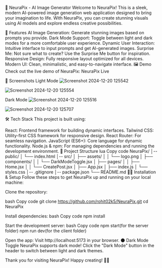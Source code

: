 🌟 NeuraPix - AI Image Generator
Welcome to NeuraPix! This is a sleek, modern AI-powered image generation web application designed to bring your imagination to life. With NeuraPix, you can create stunning visuals using AI models and explore endless creative possibilities.

🚀 Features
AI Image Generation: Generate stunning images based on prompts you provide.
Dark Mode Support: Toggle between light and dark modes for a more comfortable user experience.
Dynamic User Interaction: Intuitive interface to input prompts and get AI-generated images.
Surprise Me: Not sure what to create? Use the Surprise Me button for inspiration.
Responsive Design: Fully responsive layout optimized for all devices.
Modern UI: Clean, minimalistic, and easy-to-navigate interface.
🖼️ Demo
Check out the live demo of NeuraPix: NeuraPix Live

📸 Screenshots
Light Mode
![Screenshot 2024-12-20 125542](https://github.com/user-attachments/assets/67538e4a-cae8-448e-89de-5e9ad5b8bb83)

![Screenshot 2024-12-20 125554](https://github.com/user-attachments/assets/73a30fa4-15d6-48e7-a86c-65be485abaf6)

Dark Mode
![Screenshot 2024-12-20 125516](https://github.com/user-attachments/assets/b6de5ae6-61e4-46f4-ae58-62167f78a75d)

![Screenshot 2024-12-20 125707](https://github.com/user-attachments/assets/aa36eabb-5de5-4cb9-ae24-693b3791555b)

🛠️ Tech Stack
This project is built using:

React: Frontend framework for building dynamic interfaces.
Tailwind CSS: Utility-first CSS framework for responsive design.
React Router: For seamless navigation.
JavaScript (ES6+): Core language for dynamic functionality.
Node.js & npm: For managing dependencies and running the development environment.
📂 Project Structure
lua
Copy code
NeuraPix/
│-- public/
│   └── index.html
│-- src/
│   ├── assets/
│   │   └── logo.png
│   ├── components/
│   │   └── DarkModeToggle.jsx
│   ├── pages/
│   │   ├── Home.jsx
│   │   └── CreatePost.jsx
│   ├── App.jsx
│   ├── index.js
│   └── styles.css
│-- .gitignore
│-- package.json
└── README.md
🧑‍💻 Installation & Setup
Follow these steps to get NeuraPix up and running on your local machine:

Clone the repository:

bash
Copy code
git clone https://github.com/rohit02k5/NeuraPix.git
cd NeuraPix

Install dependencies:
bash
Copy code
npm install

Start the development server:
bash
Copy code
npm start(for the server folder)
npm run dev(for the client folder)

Open the app:
Visit http://localhost:5173 in your browser.
🌑 Dark Mode Toggle
NeuraPix supports dark mode! Click the "Dark Mode" button in the header to switch between light and dark themes.

Thank you for visiting NeuraPix! Happy creating! 🎨✨
